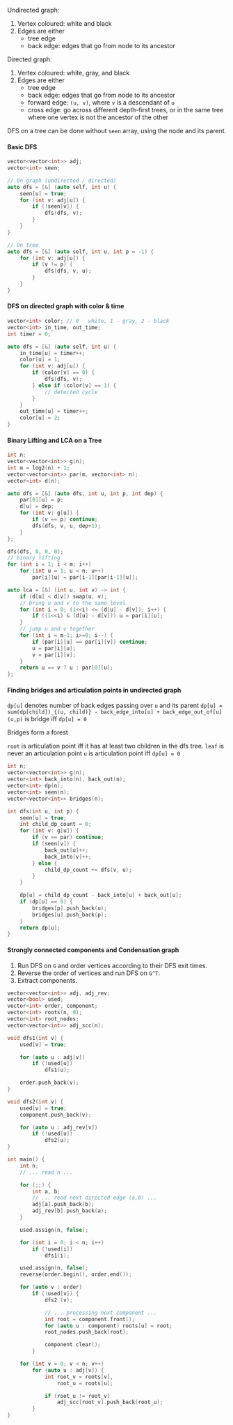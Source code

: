 Undirected graph:
1. Vertex coloured: white and black
2. Edges are either 
    * tree edge
    * back edge: edges that go from node to its ancestor

Directed graph:
1. Vertex coloured: white, gray, and black
2. Edges are either 
    * tree edge
    * back edge: edges that go from node to its ancestor
    * forward edge: `(u, v)`, where `v` is a descendant of `u`
    * cross edge: go across different depth-first trees, or in the same tree where one vertex is not the ancestor of the other

DFS on a tree can be done without `seen` array, using the node and its parent.

#### Basic DFS

```c++
vector<vector<int>> adj;
vector<int> seen;

// On graph (undirected / directed)
auto dfs = [&] (auto self, int u) {
    seen[u] = true;
    for (int v: adj[u]) {
        if (!seen[v]) {
            dfs(dfs, v);
        }
    }
}

// On tree
auto dfs = [&] (auto self, int u, int p = -1) {
    for (int v: adj[u]) {
        if (v != p) {
            dfs(dfs, v, u);
        }
    }
}
```

#### DFS on directed graph with color & time

```c++
vector<int> color; // 0 - white, 1 - gray, 2 - black
vector<int> in_time, out_time;
int timer = 0;

auto dfs = [&] (auto self, int u) {
    in_time[u] = timer++;
    color[u] = 1;
    for (int v: adj[u]) {
        if (color[v] == 0) {
            dfs(dfs, v);
        } else if (color[v] == 1) {
            // detected cycle
        }
    }
    out_time[u] = timer++;
    color[u] = 2;
}
```

#### Binary Lifting and LCA on a Tree

```c++
int n;
vector<vector<int>> g(n);
int m = log2(n) + 1;
vector<vector<int>> par(m, vector<int> n);
vector<int> d(n);

auto dfs = [&] (auto dfs, int u, int p, int dep) {
    par[0][u] = p;
    d[u] = dep;
    for (int v: g[u]) {
        if (v == p) continue;
        dfs(dfs, v, u, dep+1);
    }
};

dfs(dfs, 0, 0, 0);
// binary lifting
for (int i = 1; i < m; i++) 
    for (int u = 1; u < n; u++)
        par[i][u] = par[i-1][par[i-1][u]];

auto lca = [&] (int u, int v) -> int {
    if (d[u] < d[v]) swap(u, v);
    // bring u and v to the same level
    for (int i = 0; (1<<i) <= (d[u] - d[v]); i++) {
        if ((1<<i) & (d[u] - d[v])) u = par[i][u];
    }
    // jump u and v together
    for (int i = m-1; i>=0; i--) {
        if (par[i][u] == par[i][v]) continue;
        u = par[i][u];
        v = par[i][v];
    }
    return u == v ? u : par[0][u];
};
```

#### Finding bridges and articulation points in undirected graph

`dp[u]` denotes number of back edges passing over `u` and its parent
`dp[u] = sum(dp[child])_{(u, child)} - back_edge_into[u] + back_edge_out_of[u]`
`(u,p)` is bridge iff `dp[u] = 0`

Bridges form a forest

`root` is articulation point iff it has at least two children in the dfs tree.
`leaf` is never an articulation point
`u` is articulation point iff `dp[u] = 0`

```c++
int n;
vector<vector<int>> g(n);
vector<int> back_into(n), back_out(n);
vector<int> dp(n);
vector<int> seen(n);
vector<vector<int>> bridges(n);

int dfs(int u, int p) {
    seen[u] = true;
    int child_dp_count = 0;
    for (int v: g[u]) {
        if (v == par) continue;
        if (seen[v]) {
            back_out[u]++;
            back_into[v]++;
        } else {
            child_dp_count += dfs(v, u);
        }
    }

    dp[u] = child_dp_count - back_into[u] + back_out[u];
    if (dp[u] == 0) {
        bridges[p].push_back(u);
        bridges[u].push_back(p);
    }
    return dp[u];
}
```

#### Strongly connected components and Condensation graph

1. Run DFS on `G` and order vertices according to their DFS exit times.
2. Reverse the order of vertices and run DFS on `G^T`.
3. Extract components.

```c++
vector<vector<int>> adj, adj_rev;
vector<bool> used;
vector<int> order, component;
vector<int> roots(n, 0);
vector<int> root_nodes;
vector<vector<int>> adj_scc(n);

void dfs1(int v) {
    used[v] = true;

    for (auto u : adj[v])
        if (!used[u])
            dfs1(u);

    order.push_back(v);
}

void dfs2(int v) {
    used[v] = true;
    component.push_back(v);

    for (auto u : adj_rev[v])
        if (!used[u])
            dfs2(u);
}

int main() {
    int n;
    // ... read n ...

    for (;;) {
        int a, b;
        // ... read next directed edge (a,b) ...
        adj[a].push_back(b);
        adj_rev[b].push_back(a);
    }

    used.assign(n, false);

    for (int i = 0; i < n; i++)
        if (!used[i])
            dfs1(i);

    used.assign(n, false);
    reverse(order.begin(), order.end());

    for (auto v : order)
        if (!used[v]) {
            dfs2 (v);

            // ... processing next component ...
            int root = component.front();
            for (auto u : component) roots[u] = root;
            root_nodes.push_back(root);

            component.clear();
        }

    for (int v = 0; v < n; v++)
        for (auto u : adj[v]) {
            int root_v = roots[v],
                root_u = roots[u];

            if (root_u != root_v)
                adj_scc[root_v].push_back(root_u);
        }
}
```

